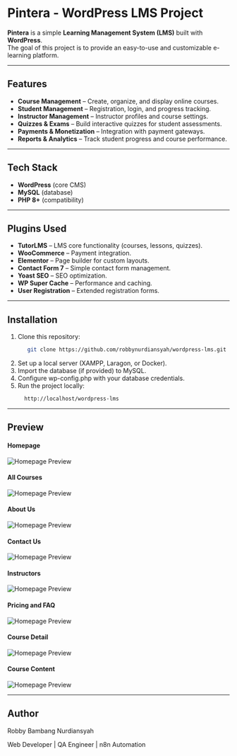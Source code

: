 # Pintera - WordPress LMS Project

**Pintera** is a simple **Learning Management System (LMS)** built with **WordPress**.  
The goal of this project is to provide an easy-to-use and customizable e-learning platform.

---

## Features
- **Course Management** – Create, organize, and display online courses.
- **Student Management** – Registration, login, and progress tracking.
- **Instructor Management** – Instructor profiles and course settings.
- **Quizzes & Exams** – Build interactive quizzes for student assessments.
- **Payments & Monetization** – Integration with payment gateways.
- **Reports & Analytics** – Track student progress and course performance.

---

## Tech Stack
- **WordPress** (core CMS)
- **MySQL** (database)
- **PHP 8+** (compatibility)

---

## Plugins Used
- **TutorLMS** – LMS core functionality (courses, lessons, quizzes).  
- **WooCommerce** – Payment integration.  
- **Elementor** – Page builder for custom layouts.  
- **Contact Form 7** – Simple contact form management.  
- **Yoast SEO** – SEO optimization.  
- **WP Super Cache** – Performance and caching.  
- **User Registration** – Extended registration forms.  

---

## Installation
1. Clone this repository:
   ```bash
      git clone https://github.com/robbynurdiansyah/wordpress-lms.git
   ```
2. Set up a local server (XAMPP, Laragon, or Docker).
3. Import the database (if provided) to MySQL.
4. Configure wp-config.php with your database credentials.
5. Run the project locally:
   ```bash
     http://localhost/wordpress-lms
   ```
---

## Preview

#### Homepage
![Homepage Preview](screenshoots/Home.png)

#### All Courses
![Homepage Preview](screenshoots/Courses.png)

#### About Us
![Homepage Preview](screenshoots/About.png)

#### Contact Us
![Homepage Preview](screenshoots/Contact.png)

#### Instructors
![Homepage Preview](screenshoots/Instructors.png)

#### Pricing and FAQ
![Homepage Preview](screenshoots/Pricing.png)

#### Course Detail
![Homepage Preview](screenshoots/Course_Detail.png)

#### Course Content
![Homepage Preview](screenshoots/Course_Content.png)

---

## Author

Robby Bambang Nurdiansyah

Web Developer | QA Engineer | n8n Automation
